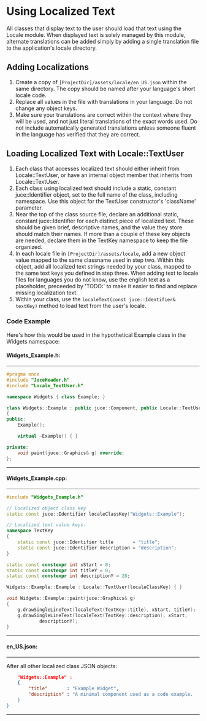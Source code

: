 # Using Localized Text
All classes that display text to the user should load that text using the Locale module. When displayed text is solely managed by this module, alternate translations can be added simply by adding a single translation file to the application's locale directory.

## Adding Localizations
1. Create a copy of `[ProjectDir]/assets/locale/en_US.json` within the same directory. The copy should be named after your language's short locale code.
2. Replace all values in the file with translations in your language. Do not change any object keys. 
3. Make sure your translations are correct within the context where they will be used, and not just literal translations of the exact words used. Do not include automatically generated translations unless someone fluent in the language has verified that they are correct.

## Loading Localized Text with Locale::TextUser
1. Each class that accesses localized text should either inherit from Locale::TextUser, or have an internal object member that inherits from Locale::TextUser.
2. Each class using localized text should include a static, constant juce::Identifier object, set to the full name of the class, including namespace. Use this object for the TextUser constructor's 'className' parameter.
3. Near the top of the class source file, declare an additional static, constant juce::Identifier for each distinct piece of localized text. These should be given brief, descriptive names, and the value they store should match their names. If more than a couple of these key objects are needed, declare them in the TextKey namespace to keep the file organized.
4. In each locale file in `[ProjectDir]/assets/locale`, add a new object value mapped to the same classname used in step two. Within this object, add all localized text strings needed by your class, mapped to the same text keys you defined in step three. When adding text to locale files for languages you do not know, use the english text as a placeholder, preceeded by 'TODO:' to make it easier to find and replace missing localization text.
5. Within your class, use the `localeText(const juce::Identifier& textKey)` method to load text from the user's locale.

### Code Example
Here's how this would be used in the hypothetical Example class in the Widgets namespace:

#### Widgets_Example.h:

---
```C++
#pragma once
#include "JuceHeader.h"
#include "Locale_TextUser.h"

namespace Widgets { class Example; }

class Widgets::Example : public juce::Component, public Locale::TextUser
{
public:
    Example();

    virtual ~Example() { }

private:
    void paint(juce::Graphics& g) override;
};
```
---

#### Widgets_Example.cpp:

---
```C++
#include "Widgets_Example.h"

// Localized object class key
static const juce::Identifier localeClassKey("Widgets::Example");

// Localized text value keys:
namespace TextKey
{
    static const juce::Identifier title       = "title";
    static const juce::Identifier description = "description";
}

static const constexpr int xStart = 0;
static const constexpr int titleY = 0;
static const constexpr int descriptionY = 20;

Widgets::Example::Example : Locale::TextUser(localeClassKey) { }

void Widgets::Example::paint(juce::Graphics& g)
{
    g.drawSingleLineText(localeText(TextKey::title), xStart, titleY);
    g.drawSingleLineText(localeText(TextKey::description), xStart,
            descriptionY);
}
```
---

#### en_US.json:

---
After all other localized class JSON objects:
```JSON
    "Widgets::Example" :
    {
        "title"       : "Example Widget",
        "description" : "A minimal component used as a code example.
    }
}
```
---

